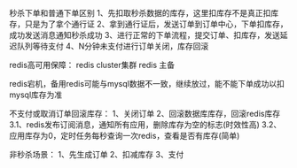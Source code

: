 秒杀下单和普通下单区别
1、先扣取秒杀数据的库存，这里扣库存不是真正扣库存，只是为了拿个通行证
2、拿到通行证后，发送订单到订单中心，下单扣库存，成功发送消息通知秒杀成功
3、进行正常的下单流程，提交订单、扣库存，发送延迟队列等待支付
4、N分钟未支付进行订单关闭，库存回滚



redis高可用保障：
redis cluster集群
redis 主备

redis宕机，备用redis可能与mysql数据不一致，继续放过，能不能下单成功以扣mysql库存为准


    
不支付或取消订单回滚库存：
1、关闭订单
2、回滚数据库库存，回滚redis库存
3.1、redis发布订阅消息，通知所有应用，删除库存为空的标志(时效性高)
3.2、应用库存为0，定时任务每秒查询一次redis，查看是否有库存(简单)



非秒杀场景：
1、先生成订单
2、扣减库存
3、支付
